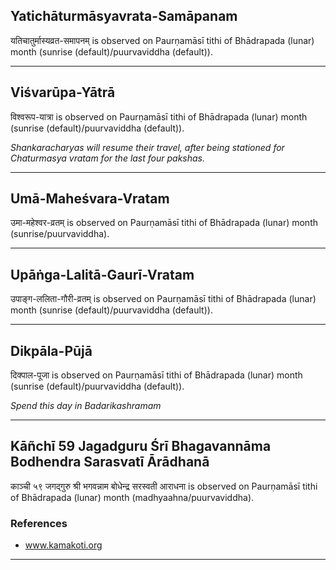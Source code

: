 ## Yatichāturmāsyavrata-Samāpanam
यतिचातुर्मास्यव्रत-समापनम् is observed on Paurṇamāsī tithi of Bhādrapada (lunar) month (sunrise (default)/puurvaviddha (default)).



---
## Viśvarūpa-Yātrā
विश्वरूप-यात्रा is observed on Paurṇamāsī tithi of Bhādrapada (lunar) month (sunrise (default)/puurvaviddha (default)).

_Shankaracharyas will resume their travel, after being stationed for Chaturmasya vratam for the last four pakshas._

---
## Umā-Maheśvara-Vratam
उमा-महेश्वर-व्रतम् is observed on Paurṇamāsī tithi of Bhādrapada (lunar) month (sunrise/puurvaviddha).



---
## Upāṅga-Lalitā-Gaurī-Vratam
उपाङ्ग-ललिता-गौरी-व्रतम् is observed on Paurṇamāsī tithi of Bhādrapada (lunar) month (sunrise (default)/puurvaviddha (default)).



---
## Dikpāla-Pūjā
दिक्पाल-पूजा is observed on Paurṇamāsī tithi of Bhādrapada (lunar) month (sunrise (default)/puurvaviddha (default)).

_Spend this day in Badarikashramam_

---
## Kāñchī 59 Jagadguru Śrī Bhagavannāma Bodhendra Sarasvatī Ārādhanā
काञ्ची ५९ जगद्गुरु श्री भगवन्नाम बोधेन्द्र सरस्वती आराधना is observed on Paurṇamāsī tithi of Bhādrapada (lunar) month (madhyaahna/puurvaviddha).


### References
* www.kamakoti.org


---
